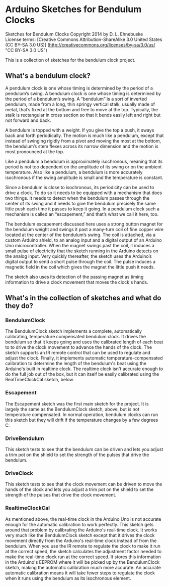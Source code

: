 # Arduino Sketches for Bendulum Clocks

Sketches for Bendulum Clocks Copyright 2014 by D. L. Ehnebuske  
License terms: [Creative Commons Attribution-ShareAlike 3.0 United States (CC BY-SA 3.0 US)]
(http://creativecommons.org/licenses/by-sa/3.0/us/ "CC BY-SA 3.0 US")

This is a collection of sketches for the bendulum clock project.

## What's a bendulum clock?

A pendulum clock is one whose timing is determined by the period of a pendulum’s swing. A 
bendulum clock is one whose timing is determined by the period of a bendulum’s swing. A 
“bendulum” is a sort of inverted pendulum, made from a long, thin springy vertical stalk, 
usually made of metal, that’s fixed at the bottom and free to move at the top. Typically, 
the stalk is rectangular in cross section so that it bends easily left and right but not 
forward and back.

A bendulum is topped with a weight. If you give the top a push, it sways back and forth 
periodically. The motion is much like a pendulum, except that instead of swinging rigidly 
from a pivot and moving the most at the bottom, the bendulum’s stem flexes across its 
narrow dimension and the motion is most pronounced at the top.

Like a pendulum a bendulum is approximately isochronous, meaning that its period is not 
too dependent on the amplitude of its swing or on the ambient temperature. Also like a 
pendulum, a bendulum is more accurately isochronous if the swing amplitude is small and 
the temperature is constant.

Since a bendulum is close to isochronous, its periodicity can be used to drive a clock. To 
do so it needs to be equipped with a mechanism that does two things. It needs to detect 
when the bendulum passes through the center of its swing and it needs to give the bendulum 
precisely the same little push each time it passes to keep it going. In a pendulum clock 
such a mechanism is called an “escapement,” and that’s what we call it here, too.

The bendulum escapement discussed here uses a strong button magnet for the bendulum weight 
and swings it past a many-turn coil of fine copper wire located at the center of the 
bendulum’s swing. The coil is attached, via a custom Arduino shield, to an analog input 
and a digital output of an Arduino Uno microcontroller. When the magnet swings past the 
coil, it induces a small pulse of electricity that the sketch running in the Arduino detects 
on the analog input. Very quickly thereafter, the sketch uses the Arduino’s digital output 
to send a short pulse through the coil. The pulse induces a magnetic field in the coil which 
gives the magnet the little push it needs.

The sketch also uses its detection of the passing magnet as timing information to drive a 
clock movement that moves the clock's hands.

## What's in the collection of sketches and what do they do?

### BendulumClock

The BendulumClock sketch implements a complete, automatically calibrating, temperature
compensated bendulum clock. It drives the bendulum so that it keeps going and uses the 
calibrated length of each beat to to drive the clock movement to advance the hands 
of the clock. The sketch supports an IR remote control that can be used to regulate and 
adjust the clock. Finally, it implements automatic temperature-compensated calibration to 
determine the length of the bendulum's beat using the Arduino's built in realtime clock. The 
realtime clock isn't accurate enough to do the full job out of the box, but it can itself be 
easily calibrated using the RealTimeClockCal sketch, below.

### Escapement

The Escapement sketch was the first main sketch for the project. It is largely the same as the 
BendulumClock sketch, above, but is not temperature compensated. In normal operation, bendulum 
clocks can run this sketch but they will drift if the temperature changes by a few degrees C. 

### DriveBendulum

This sketch tests to see that the bendulum can be driven and lets you adjust a trim pot on 
the shield to set the strength of the pulses that drive the bendulum.

### DriveClock

This sketch tests to see that the clock movement can be driven to move the hands of the clock 
and lets you adjust a trim pot on the shield to set the strength of the pulses that drive the 
clock movement.

### RealtimeClockCal

As mentioned above, the real-time clock in the Arduino Uno is not accurate enough for the 
automatic calibration to work perfectly. This sketch gets around that problem by calibrating 
the Arduino's real-time clock. It works very much like the BendulumClock sketch except that it 
drives the clock movement directly from the Arduino's real-time clock instead of from the 
bendulum. When you use the IR remote to regulate the clock to make it run at the correct 
speed, the sketch calculates the adjustment factor needed to make the real-time clock run at 
the correct speed. It stores this information in the Arduino's EEPROM where it will be picked 
up by the BendulumClock sketch, making the automatic calibration much more accurate. An accurate 
automatic calibration means it will take fewer steps to regulate the clock when it runs using 
the bendulum as its isochronous element.